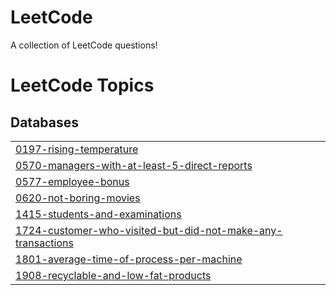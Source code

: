 # LeetCode
A collection of LeetCode questions!

<!---LeetCode Topics Start-->
# LeetCode Topics
## Databases
|  |
| ------- |
| [0197-rising-temperature](https://github.com/leighdavis-me/LeetCode/tree/master/0197-rising-temperature) |
| [0570-managers-with-at-least-5-direct-reports](https://github.com/leighdavis-me/SQL/tree/master/0570-managers-with-at-least-5-direct-reports) |
| [0577-employee-bonus](https://github.com/leighdavis-me/LeetCode/tree/master/0577-employee-bonus) |
| [0620-not-boring-movies](https://github.com/leighdavis-me/SQL/tree/master/0620-not-boring-movies) |
| [1415-students-and-examinations](https://github.com/leighdavis-me/LeetCode/tree/master/1415-students-and-examinations) |
| [1724-customer-who-visited-but-did-not-make-any-transactions](https://github.com/leighdavis-me/LeetCode/tree/master/1724-customer-who-visited-but-did-not-make-any-transactions) |
| [1801-average-time-of-process-per-machine](https://github.com/leighdavis-me/LeetCode/tree/master/1801-average-time-of-process-per-machine) |
| [1908-recyclable-and-low-fat-products](https://github.com/leighdavis-me/LeetCode/tree/master/1908-recyclable-and-low-fat-products) |
<!---LeetCode Topics End-->
